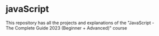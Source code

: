 # javaScript
This repository has all the projects and explanations of the "JavaScript - The Complete Guide 2023 (Beginner + Advanced)" course
